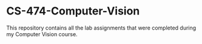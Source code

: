 # CS-474-Computer-Vision
This repository contains all the lab assignments that were completed during my Computer Vision course.
